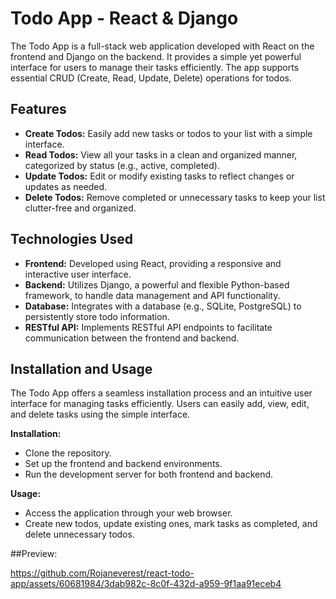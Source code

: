 # Todo App - React & Django

The Todo App is a full-stack web application developed with React on the frontend and Django on the backend. It provides a simple yet powerful interface for users to manage their tasks efficiently. The app supports essential CRUD (Create, Read, Update, Delete) operations for todos.

## Features

- **Create Todos:** Easily add new tasks or todos to your list with a simple interface.
- **Read Todos:** View all your tasks in a clean and organized manner, categorized by status (e.g., active, completed).
- **Update Todos:** Edit or modify existing tasks to reflect changes or updates as needed.
- **Delete Todos:** Remove completed or unnecessary tasks to keep your list clutter-free and organized.

## Technologies Used

- **Frontend:** Developed using React, providing a responsive and interactive user interface.
- **Backend:** Utilizes Django, a powerful and flexible Python-based framework, to handle data management and API functionality.
- **Database:** Integrates with a database (e.g., SQLite, PostgreSQL) to persistently store todo information.
- **RESTful API:** Implements RESTful API endpoints to facilitate communication between the frontend and backend.

## Installation and Usage

The Todo App offers a seamless installation process and an intuitive user interface for managing tasks efficiently. Users can easily add, view, edit, and delete tasks using the simple interface.

**Installation:**
- Clone the repository.
- Set up the frontend and backend environments.
- Run the development server for both frontend and backend.

**Usage:**
- Access the application through your web browser.
- Create new todos, update existing ones, mark tasks as completed, and delete unnecessary todos.

##Preview: 

https://github.com/Rojaneverest/react-todo-app/assets/60681984/3dab982c-8c0f-432d-a959-9f1aa91eceb4


